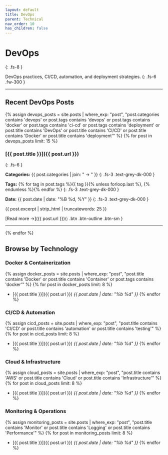 ```yaml
---
layout: default
title: DevOps
parent: Technical
nav_order: 10
has_children: false
---
```


# DevOps
{: .fs-8 }

DevOps practices, CI/CD, automation, and deployment strategies.
{: .fs-6 .fw-300 }

---

## Recent DevOps Posts

{% assign devops_posts = site.posts | where_exp: "post", "post.categories contains 'devops' or post.tags contains 'devops' or post.tags contains 'docker' or post.tags contains 'ci-cd' or post.tags contains 'deployment' or post.title contains 'DevOps' or post.title contains 'CI/CD' or post.title contains 'Docker' or post.title contains 'deployment'" %}
{% for post in devops_posts limit: 15 %}

### [{{ post.title }}]({{ post.url }})
{: .fs-6 }

**Categories:** {{ post.categories | join: " → " }}
{: .fs-3 .text-grey-dk-000 }

**Tags:** {% for tag in post.tags %}{{ tag }}{% unless forloop.last %}, {% endunless %}{% endfor %}
{: .fs-3 .text-grey-dk-000 }

**Date:** {{ post.date | date: "%B %d, %Y" }}
{: .fs-3 .text-grey-dk-000 }

{{ post.excerpt | strip_html | truncatewords: 25 }}

[Read more →]({{ post.url }}){: .btn .btn-outline .btn-sm }

---

{% endfor %}

## Browse by Technology

### Docker & Containerization
{% assign docker_posts = site.posts | where_exp: "post", "post.title contains 'Docker' or post.title contains 'Container' or post.tags contains 'docker'" %}
{% for post in docker_posts limit: 8 %}
- [{{ post.title }}]({{ post.url }}) *{{ post.date | date: "%b %d" }}*
{% endfor %}

### CI/CD & Automation
{% assign cicd_posts = site.posts | where_exp: "post", "post.title contains 'CI/CD' or post.title contains 'automation' or post.title contains 'testing'" %}
{% for post in cicd_posts limit: 8 %}
- [{{ post.title }}]({{ post.url }}) *{{ post.date | date: "%b %d" }}*
{% endfor %}

### Cloud & Infrastructure
{% assign cloud_posts = site.posts | where_exp: "post", "post.title contains 'AWS' or post.title contains 'Cloud' or post.title contains 'Infrastructure'" %}
{% for post in cloud_posts limit: 8 %}
- [{{ post.title }}]({{ post.url }}) *{{ post.date | date: "%b %d" }}*
{% endfor %}

### Monitoring & Operations
{% assign monitoring_posts = site.posts | where_exp: "post", "post.title contains 'Monitor' or post.title contains 'Logging' or post.title contains 'Performance'" %}
{% for post in monitoring_posts limit: 8 %}
- [{{ post.title }}]({{ post.url }}) *{{ post.date | date: "%b %d" }}*
{% endfor %}

